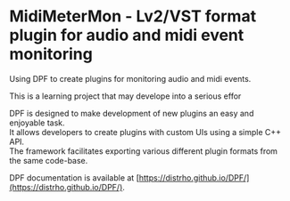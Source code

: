# MidiMeterMon - Lv2/VST format plugin for audio and midi event monitoring

Using DPF to create plugins for monitoring audio and midi events. <br/>

This is a learning project that may develope into a serious effor <br/>

DPF is designed to make development of new plugins an easy and enjoyable task.<br/>
It allows developers to create plugins with custom UIs using a simple C++ API.<br/>
The framework facilitates exporting various different plugin formats from the same code-base.<br/>

DPF documentation is available at [https://distrho.github.io/DPF/](https://distrho.github.io/DPF/).
